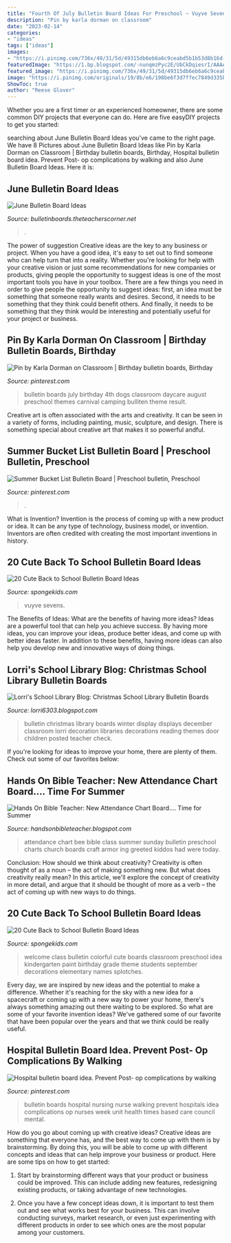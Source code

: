 ```yaml
---
title: "Fourth Of July Bulletin Board Ideas For Preschool ~ Vuyve Sevens"
description: "Pin by karla dorman on classroom"
date: "2023-02-14"
categories:
- "ideas"
tags: ["ideas"]
images:
- "https://i.pinimg.com/736x/49/31/5d/49315db6eb6a6c9ceabd5b1b53d8b16d--interactive-bulletin-boards-classroom-bulletin-boards.jpg"
featuredImage: "https://1.bp.blogspot.com/-nunqmzPyc2E/UbCkDqiesrI/AAAAAAAAAIU/voJrMYR14zs/s1600/B&amp;N2011picturs+007.JPG"
featured_image: "https://i.pinimg.com/736x/49/31/5d/49315db6eb6a6c9ceabd5b1b53d8b16d--interactive-bulletin-boards-classroom-bulletin-boards.jpg"
image: "https://i.pinimg.com/originals/19/8b/e6/198be6f3d7ffec7849d335b5229264a0.jpg"
ShowToc: true
author: "Reese Glover"
---
```



Whether you are a first timer or an experienced homeowner, there are some common DIY projects that everyone can do. Here are five easyDIY projects to get you started:

	

		
searching about June Bulletin Board Ideas you've came to the right page. We have 8 Pictures about June Bulletin Board Ideas like Pin by Karla Dorman on Classroom | Birthday bulletin boards, Birthday, Hospital bulletin board idea. Prevent Post- op complications by walking and also June Bulletin Board Ideas. Here it is:
		
    
## June Bulletin Board Ideas

<img loading=lazy src="https://bulletinboards.theteacherscorner.net/monthly/june/no-bones.jpg" onerror="this.onerror=null;this.src='https://tse1.mm.bing.net/th?id=OIP.ZaaQUd8xuGM1wOP_3_piFQAAAA&amp;pid=15.1';" alt="June Bulletin Board Ideas">

_Source: bulletinboards.theteacherscorner.net_

>. 

	

The power of suggestion
Creative ideas are the key to any business or project. When you have a good idea, it's easy to set out to find someone who can help turn that into a reality. Whether you're looking for help with your creative vision or just some recommendations for new companies or products, giving people the opportunity to suggest ideas is one of the most important tools you have in your toolbox.
There are a few things you need in order to give people the opportunity to suggest ideas: first, an idea must be something that someone really wants and desires. Second, it needs to be something that they think could benefit others. And finally, it needs to be something that they think would be interesting and potentially useful for your project or business.

    
## Pin By Karla Dorman On Classroom | Birthday Bulletin Boards, Birthday

<img loading=lazy src="https://i.pinimg.com/originals/19/8b/e6/198be6f3d7ffec7849d335b5229264a0.jpg" onerror="this.onerror=null;this.src='https://tse2.mm.bing.net/th?id=OIP.xr-5X-4DTeBM1QbMivhAOAHaFi&amp;pid=15.1';" alt="Pin by Karla Dorman on Classroom | Birthday bulletin boards, Birthday">

_Source: pinterest.com_

>bulletin boards july birthday 4th dogs classroom daycare august preschool themes carnival camping bulliten theme result. 

	

Creative art is often associated with the arts and creativity. It can be seen in a variety of forms, including painting, music, sculpture, and design. There is something special about creative art that makes it so powerful andful.

    
## Summer Bucket List Bulletin Board | Preschool Bulletin, Preschool

<img loading=lazy src="https://i.pinimg.com/736x/49/31/5d/49315db6eb6a6c9ceabd5b1b53d8b16d--interactive-bulletin-boards-classroom-bulletin-boards.jpg" onerror="this.onerror=null;this.src='https://tse4.mm.bing.net/th?id=OIP.aI2BsnoTGMz5PCQFEJpRoQHaHa&amp;pid=15.1';" alt="Summer Bucket List Bulletin Board | Preschool bulletin, Preschool">

_Source: pinterest.com_

>. 

	

What is Invention?
Invention is the process of coming up with a new product or idea. It can be any type of technology, business model, or invention. Inventors are often credited with creating the most important inventions in history.

    
## 20 Cute Back To School Bulletin Board Ideas

<img loading=lazy src="https://spongekids.com/wp-content/uploads/2014/06/back-to-school-ideas/18-every-birdies-welcome.jpg" onerror="this.onerror=null;this.src='https://tse1.mm.bing.net/th?id=OIP.jeQQj0OEFSrK-9kIEVhIGwHaLR&amp;pid=15.1';" alt="20 Cute Back to School Bulletin Board Ideas">

_Source: spongekids.com_

>vuyve sevens. 

	

The Benefits of Ideas: What are the benefits of having more ideas?
Ideas are a powerful tool that can help you achieve success. By having more ideas, you can improve your ideas, produce better ideas, and come up with better ideas faster. In addition to these benefits, having more ideas can also help you develop new and innovative ways of doing things.

    
## Lorri&#039;s School Library Blog: Christmas School Library Bulletin Boards

<img loading=lazy src="https://1.bp.blogspot.com/-nunqmzPyc2E/UbCkDqiesrI/AAAAAAAAAIU/voJrMYR14zs/s1600/B&amp;N2011picturs+007.JPG" onerror="this.onerror=null;this.src='https://tse3.mm.bing.net/th?id=OIP.tbCaSDi1LxzrEUfaaafyigHaFj&amp;pid=15.1';" alt="Lorri&#039;s School Library Blog: Christmas School Library Bulletin Boards">

_Source: lorri6303.blogspot.com_

>bulletin christmas library boards winter display displays december classroom lorri decoration libraries decorations reading themes door children posted teacher check. 

	

If you're looking for ideas to improve your home, there are plenty of them. Check out some of our favorites below: 

    
## Hands On Bible Teacher: New Attendance Chart Board.... Time For Summer

<img loading=lazy src="http://2.bp.blogspot.com/_eCsg-aLwa64/TEz0EK5rNHI/AAAAAAAAAqc/bK3ygbTXl0g/s1600/armor+010.JPG" onerror="this.onerror=null;this.src='https://tse2.mm.bing.net/th?id=OIP.54co1nmWgFTnQOQ-SvpCawHaFj&amp;pid=15.1';" alt="Hands On Bible Teacher: New Attendance Chart Board.... Time for Summer">

_Source: handsonbibleteacher.blogspot.com_

>attendance chart bee bible class summer sunday bulletin preschool charts church boards craft armor ing greeted kiddos had were today. 

	

Conclusion: How should we think about creativity?
Creativity is often thought of as a noun – the act of making something new. But what does creativity really mean? In this article, we'll explore the concept of creativity in more detail, and argue that it should be thought of more as a verb – the act of coming up with new ways to do things.

    
## 20 Cute Back To School Bulletin Board Ideas

<img loading=lazy src="http://spongekids.com/wp-content/uploads/2014/06/back-to-school-ideas/15-welcome-to-our-colorful-class.jpg" onerror="this.onerror=null;this.src='https://tse1.mm.bing.net/th?id=OIP.DbqLIWhIbQMxiQKv_vy4tAHaDo&amp;pid=15.1';" alt="20 Cute Back to School Bulletin Board Ideas">

_Source: spongekids.com_

>welcome class bulletin colorful cute boards classroom preschool idea kindergarten paint birthday grade theme students september decorations elementary names splotches. 

	

Every day, we are inspired by new ideas and the potential to make a difference. Whether it's reaching for the sky with a new idea for a spacecraft or coming up with a new way to power your home, there's always something amazing out there waiting to be explored. So what are some of your favorite invention ideas? We've gathered some of our favorite that have been popular over the years and that we think could be really useful.

    
## Hospital Bulletin Board Idea. Prevent Post- Op Complications By Walking

<img loading=lazy src="https://i.pinimg.com/736x/60/cd/b6/60cdb6eeb1f5f428856e71aebba210cc--bulletin-boards-hospitals.jpg" onerror="this.onerror=null;this.src='https://tse2.mm.bing.net/th?id=OIP.vOOBtX2fHZT-WZlhIMboWwHaLH&amp;pid=15.1';" alt="Hospital bulletin board idea. Prevent Post- op complications by walking">

_Source: pinterest.com_

>bulletin boards hospital nursing nurse walking prevent hospitals idea complications op nurses week unit health times based care council mental. 

	

How do you go about coming up with creative ideas?
Creative ideas are something that everyone has, and the best way to come up with them is by brainstorming. By doing this, you will be able to come up with different concepts and ideas that can help improve your business or product. Here are some tips on how to get started:
1. Start by brainstorming different ways that your product or business could be improved. This can include adding new features, redesigning existing products, or taking advantage of new technologies.

2. Once you have a few concept ideas down, it is important to test them out and see what works best for your business. This can involve conducting surveys, market research, or even just experimenting with different products in order to see which ones are the most popular among your customers.


